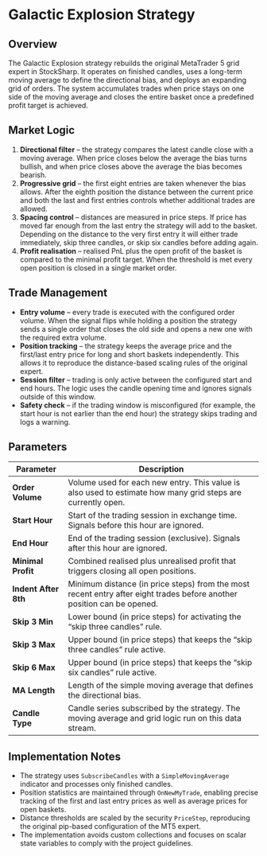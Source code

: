 # Galactic Explosion Strategy

## Overview
The Galactic Explosion strategy rebuilds the original MetaTrader 5 grid expert in StockSharp. It operates on finished candles, uses a long-term moving average to define the directional bias, and deploys an expanding grid of orders. The system accumulates trades when price stays on one side of the moving average and closes the entire basket once a predefined profit target is achieved.

## Market Logic
1. **Directional filter** – the strategy compares the latest candle close with a moving average. When price closes below the average the bias turns bullish, and when price closes above the average the bias becomes bearish.
2. **Progressive grid** – the first eight entries are taken whenever the bias allows. After the eighth position the distance between the current price and both the last and first entries controls whether additional trades are allowed.
3. **Spacing control** – distances are measured in price steps. If price has moved far enough from the last entry the strategy will add to the basket. Depending on the distance to the very first entry it will either trade immediately, skip three candles, or skip six candles before adding again.
4. **Profit realisation** – realised PnL plus the open profit of the basket is compared to the minimal profit target. When the threshold is met every open position is closed in a single market order.

## Trade Management
- **Entry volume** – every trade is executed with the configured order volume. When the signal flips while holding a position the strategy sends a single order that closes the old side and opens a new one with the required extra volume.
- **Position tracking** – the strategy keeps the average price and the first/last entry price for long and short baskets independently. This allows it to reproduce the distance-based scaling rules of the original expert.
- **Session filter** – trading is only active between the configured start and end hours. The logic uses the candle opening time and ignores signals outside of this window.
- **Safety check** – if the trading window is misconfigured (for example, the start hour is not earlier than the end hour) the strategy skips trading and logs a warning.

## Parameters
| Parameter | Description |
|-----------|-------------|
| **Order Volume** | Volume used for each new entry. This value is also used to estimate how many grid steps are currently open. |
| **Start Hour** | Start of the trading session in exchange time. Signals before this hour are ignored. |
| **End Hour** | End of the trading session (exclusive). Signals after this hour are ignored. |
| **Minimal Profit** | Combined realised plus unrealised profit that triggers closing all open positions. |
| **Indent After 8th** | Minimum distance (in price steps) from the most recent entry after eight trades before another position can be opened. |
| **Skip 3 Min** | Lower bound (in price steps) for activating the “skip three candles” rule. |
| **Skip 3 Max** | Upper bound (in price steps) that keeps the “skip three candles” rule active. |
| **Skip 6 Max** | Upper bound (in price steps) that keeps the “skip six candles” rule active. |
| **MA Length** | Length of the simple moving average that defines the directional bias. |
| **Candle Type** | Candle series subscribed by the strategy. The moving average and grid logic run on this data stream. |

## Implementation Notes
- The strategy uses `SubscribeCandles` with a `SimpleMovingAverage` indicator and processes only finished candles.
- Position statistics are maintained through `OnNewMyTrade`, enabling precise tracking of the first and last entry prices as well as average prices for open baskets.
- Distance thresholds are scaled by the security `PriceStep`, reproducing the original pip-based configuration of the MT5 expert.
- The implementation avoids custom collections and focuses on scalar state variables to comply with the project guidelines.
